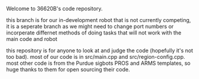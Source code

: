 Welcome to 36620B's code repository.

this branch is for our in-development robot that is not currently competing, it is a seperate branch as we might need to change port numbers or incorperate differnet methods of doing tasks that will not work with the main code and robot

this repository is for anyone to look at and judge the code (hopefully it's not too bad).
most of our code is in src/main.cpp and src/region-config.cpp. most other code is from the Purdue sigbots PROS and ARMS templates, so huge thanks to them for open sourcing their code.


